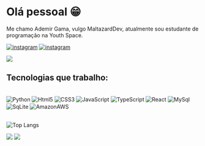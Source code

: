 # Olá pessoal 😁

  Me chamo Ademir Gama, vulgo MaltazardDev, atualmente sou estudante de programação na Youth Space.  
  

[![instagram](https://img.shields.io/badge/Instagram-E4405F?style=for-the-badge&logo=instagram&logoColor=white)](https://www.instagram.com/ademir.mk/)
[![instagram](https://img.shields.io/badge/LinkedIn-0077B5?style=for-the-badge&logo=linkedin&logoColor=white)](https://www.linkedin.com/in/ademir-gama-31a6672b3/?trk=opento_sprofile_details)

![](http://github-profile-summary-cards.vercel.app/api/cards/profile-details?username=ademirMaltazard&theme=merko)

## Tecnologias que trabalho:
<div style="display: inline_block"><br/>
  <img align="center" alt="Python" src="https://img.shields.io/badge/Python-14354C?style=for-the-badge&logo=python&logoColor=white" />
  <img align="center" alt="Html5" src="https://img.shields.io/badge/HTML5-E34F26?style=for-the-badge&logo=html5&logoColor=white" />
  <img align="center" alt="CSS3" src="https://img.shields.io/badge/CSS3-1572B6?style=for-the-badge&logo=css3&logoColor=white" />
  <img align="center" alt="JavaScript" src="https://img.shields.io/badge/JavaScript-F7DF1E?style=for-the-badge&logo=javascript&logoColor=black" />
  <img align="center" alt="TypeScript" src="https://img.shields.io/badge/TypeScript-007ACC?style=for-the-badge&logo=typescript&logoColor=white" />
  <img align="center" alt="React" src="https://img.shields.io/badge/React-20232A?style=for-the-badge&logo=react&logoColor=61DAFB" />
  <img align="center" alt="MySql" src="https://img.shields.io/badge/MySQL-00000F?style=for-the-badge&logo=mysql&logoColor=white" />
  <img align="center" alt="SqLite" src="https://img.shields.io/badge/SQLite-07405E?style=for-the-badge&logo=sqlite&logoColor=white" />
  <img align="center" alt="AmazonAWS" src="https://img.shields.io/badge/Amazon_AWS-232F3E?style=for-the-badge&logo=amazon-aws&logoColor=white" />
  
</div><br/>


![Top Langs](https://github-readme-stats.vercel.app/api/top-langs/?username=ademirMaltazard&layout=compact&theme=merko)

![](http://github-profile-summary-cards.vercel.app/api/cards/stats?username=ademirMaltazard&theme=merko)  ![](http://github-profile-summary-cards.vercel.app/api/cards/productive-time?username=ademirMaltazard&theme=merko&utcOffset=8)

